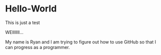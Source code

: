 # Hello-World
This is just a test

WElllllll...

My name is Ryan and I am trying to figure out how to use GitHub so that I can progress as a programmer.
